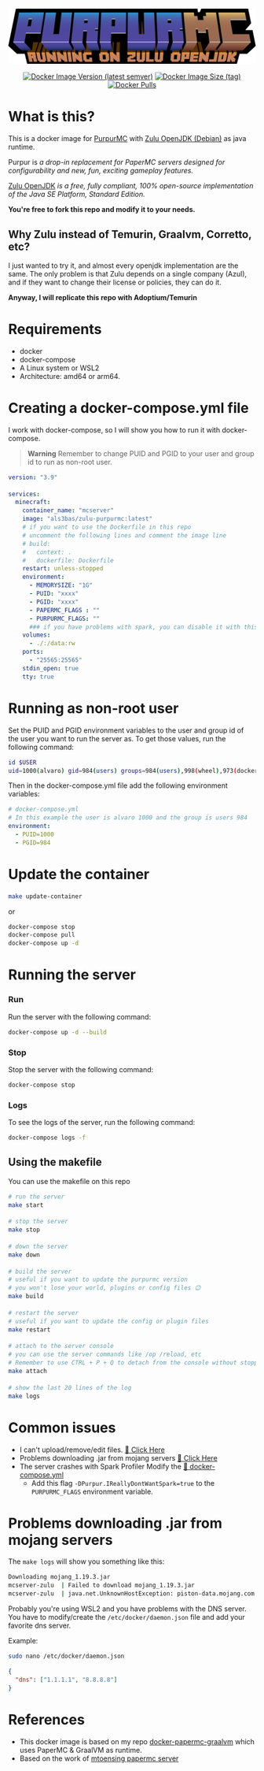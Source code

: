 <center>

![](assets/logo.png)

[![Docker Image Version (latest semver)](https://img.shields.io/docker/v/als3bas/zulu-purpurmc?sort=semver)](https://hub.docker.com/r/als3bas/zulu-purpurmc)
[![Docker Image Size (tag)](https://img.shields.io/docker/image-size/als3bas/zulu-purpurmc/latest)](https://hub.docker.com/r/als3bas/zulu-purpurmc)
[![Docker Pulls](https://img.shields.io/docker/pulls/als3bas/zulu-purpurmc)](https://hub.docker.com/r/als3bas/zulu-purpurmc)

</center>


# What is this?

This is a docker image for [PurpurMC](https://purpurmc.org) with [Zulu OpenJDK (Debian)](https://www.azul.com/downloads) as java runtime.

Purpur is _a drop-in replacement for PaperMC servers designed for configurability and new, fun, exciting gameplay features._

[Zulu OpenJDK](https://www.azul.com/downloads) _is a free, fully compliant, 100% open-source implementation of the Java SE Platform, Standard Edition._

**You're free to fork this repo and modify it to your needs.**

## Why Zulu instead of Temurin, Graalvm, Corretto, etc?
I just wanted to try it, and almost every openjdk implementation are the same.
The only problem is that Zulu depends on a single company (Azul), and if they want to change their license or policies, they can do it.

**Anyway, I will replicate this repo with Adoptium/Temurin**

# Requirements
* docker
* docker-compose
* A Linux system or WSL2
* Architecture: amd64 or arm64.

# Creating a docker-compose.yml file
I work with docker-compose, so I will show you how to run it with docker-compose.

> **Warning**
> Remember to change PUID and PGID to your user and group id to run as non-root user.

```yml
version: "3.9"

services:
  minecraft:
    container_name: "mcserver"
    image: "als3bas/zulu-purpurmc:latest"
    # if you want to use the Dockerfile in this repo
    # uncomment the following lines and comment the image line
    # build: 
    #   context: .
    #   dockerfile: Dockerfile
    restart: unless-stopped
    environment:
      - MEMORYSIZE: "1G"
      - PUID: "xxxx"
      - PGID: "xxxx"
      - PAPERMC_FLAGS : ""
      - PURPURMC_FLAGS: ""
      ### if you have problems with spark, you can disable it with this flag "-DPurpur.IReallyDontWantSpark=true" on PURPURMC_FLAGS
    volumes:
      - ./:/data:rw
    ports:
      - "25565:25565"
    stdin_open: true
    tty: true
```

# Running as non-root user

Set the PUID and PGID environment variables to the user and group id of the user you want to run the server as.
To get those values, run the following command:

```sh
id $USER
uid=1000(alvaro) gid=984(users) groups=984(users),998(wheel),973(docker)
```

Then in the docker-compose.yml file add the following environment variables:

```yaml
# docker-compose.yml
# In this example the user is alvaro 1000 and the group is users 984
environment:
  - PUID=1000
  - PGID=984
```

# Update the container

```sh
make update-container
```
or
```sh
docker-compose stop
docker-compose pull
docker-compose up -d
``` 

# Running the server

### Run
Run the server with the following command:

```sh
docker-compose up -d --build
```

### Stop
Stop the server with the following command:

```sh
docker-compose stop
``` 

### Logs
To see the logs of the server, run the following command:

```sh
docker-compose logs -f 
```

## Using the makefile 
You can use the makefile on this repo
```sh
# run the server
make start

# stop the server
make stop

# down the server
make down

# build the server
# useful if you want to update the purpurmc version
# you won't lose your world, plugins or config files 😉
make build

# restart the server
# useful if you want to update the config or plugin files 
make restart

# attach to the server console
# you can use the server commands like /op /reload, etc
# Remember to use CTRL + P + Q to detach from the console without stopping the server
make attach

# show the last 20 lines of the log
make logs
```


# Common issues

* I can't upload/remove/edit files. [🔎 Click Here](#Running-as-non-root-user)
* Problems downloading .jar from mojang servers [🔎 Click Here](#Problems-downloading-jar-from-mojang-servers)
* The server crashes with Spark Profiler Modify the [🔎 docker-compose.yml](#Creating-a-docker-compose.yml-file)
  * Add this flag `-DPurpur.IReallyDontWantSpark=true` to the `PURPURMC_FLAGS` environment variable.


#  Problems downloading .jar from mojang servers

The `make logs` will show you something like this:

```sh
Downloading mojang_1.19.3.jar
mcserver-zulu  | Failed to download mojang_1.19.3.jar
mcserver-zulu  | java.net.UnknownHostException: piston-data.mojang.com
```

Probably you're using WSL2 and you have problems with the DNS server.
You have to modify/create the `/etc/docker/daemon.json` file and add your favorite dns server.

Example:
```sh
sudo nano /etc/docker/daemon.json
```
```json
{
  "dns": ["1.1.1.1", "8.8.8.8"]
}
```

# References
* This docker image is based on my repo [docker-papermc-graalvm](https://github.com/als3bas/docker-papermc-graalvm) which uses PaperMC & GraalVM as runtime.
* Based on the work of [mtoensing papermc server](https://github.com/mtoensing/Docker-Minecraft-PaperMC-Server)

